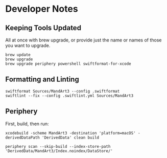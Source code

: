 # Developer Notes

## Keeping Tools Updated

All at once with brew upgrade, or provide just the name or names of those you want to upgrade.

```shell
brew update
brew upgrade
brew upgrade periphery powershell swiftformat-for-xcode
```

## Formatting and Linting

```
swiftformat Sources/MandArt3 --config .swiftformat
swiftlint --fix --config .swiftlint.yml Sources/MandArt3
```

## Periphery

First, build, then run:

```
xcodebuild -scheme MandArt3 -destination 'platform=macOS' -derivedDataPath 'DerivedData' clean build

periphery scan --skip-build --index-store-path 'DerivedData/MandArt3/Index.noindex/DataStore/'
```

